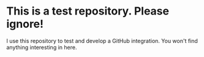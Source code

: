 This is a test repository. Please ignore!
===

I use this repository to test and develop a GitHub integration.
You won't find anything interesting in here.
